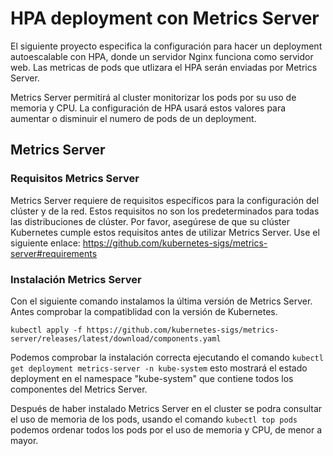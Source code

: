 # HPA deployment con Metrics Server

El siguiente proyecto especifica la configuración para hacer un deployment autoescalable con HPA, donde un servidor Nginx funciona como servidor web. Las metricas de pods que utlizara el HPA serán enviadas por Metrics Server.

Metrics Server permitirá al cluster monitorizar los pods por su uso de memoria y CPU. La configuración de HPA usará estos valores para aumentar o disminuir el numero de pods de un deployment.

## Metrics Server
### Requisitos Metrics Server
Metrics Server requiere de requisitos específicos para la configuración del clúster y de la red. Estos requisitos no son los predeterminados para todas las distribuciones de clúster. Por favor, asegúrese de que su clúster Kubernetes cumple estos requisitos antes de utilizar Metrics Server. Use el siguiente enlace: https://github.com/kubernetes-sigs/metrics-server#requirements

### Instalación Metrics Server
Con el siguiente comando instalamos la última versión de Metrics Server. Antes comprobar la compatiblidad con la versión de Kubernetes.
~~~
kubectl apply -f https://github.com/kubernetes-sigs/metrics-server/releases/latest/download/components.yaml
~~~

Podemos comprobar la instalación correcta ejecutando el comando `kubectl get deployment metrics-server -n kube-system` esto mostrará el estado deployment en el namespace "kube-system" que contiene todos los componentes del Metrics Server.


Después de haber instalado Metrics Server en el cluster se podra consultar el uso de memoria de los pods, usando el comando `kubectl top pods` podemos ordenar todos los pods por el uso de memoria y CPU, de menor a mayor.
